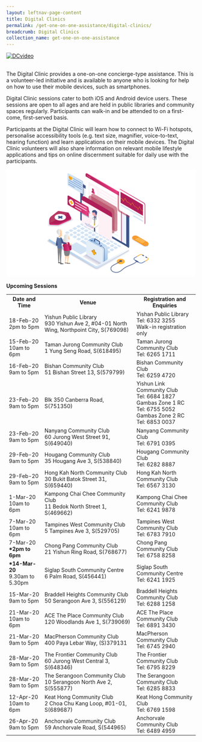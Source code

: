 ```yaml
---
layout: leftnav-page-content
title: Digital Clinics
permalink: /get-one-on-one-assistance/digital-clinics/
breadcrumb: Digital Clinics
collection_name: get-one-on-one-assistance
---
```


[![DCvideo](https://img.youtube.com/vi/2p2-mMrdo6s/maxresdefault.jpg)](https://www.youtube.com/watch?v=2p2-mMrdo6s?autoplay=1)

<br>The Digital Clinic provides a one-on-one concierge-type assistance. This is a volunteer-led initiative and is available to anyone who is looking for help on how to use their mobile devices, such as smartphones. 

Digital Clinic sessions cater to both iOS and Android device users. These sessions are open to all ages and are held in public libraries and community spaces regularly. Participants can walk-in and be attended to on a first-come, first-served basis. 

Participants at the Digital Clinic will learn how to connect to Wi-Fi hotspots, personalise accessibility tools (e.g. text size, magnifier, voice-to-text, hearing function) and learn applications on their mobile devices. The Digital Clinic volunteers will also share information on relevant mobile lifestyle applications and tips on online discernment suitable for daily use with the participants.<br>

![graphic](/images/home-page/digital-clinics-graphic.png) <br>

**Upcoming Sessions**
<br>

<table>
  <tr><th><b>Date and Time</b></th>
  <th><b>Venue</b></th>
  <th><b>Registration and Enquiries</b></th></tr>
<tr>  
  <td>18-Feb-20<br>2pm to 5pm</td>
  <td>Yishun Public Library <br>930 Yishun Ave 2, #04-01 North Wing, Northpoint City, S(769098)</td>
  <td>Yishan Public Library<br>Tel: 6332 3255 <br>Walk-in registration only</td>
  </tr>
<tr>  
  <td>15-Feb-20<br>10am to 6pm</td>
  <td>Taman Jurong Community Club <br>1 Yung Seng Road, S(618495)</td>
  <td>Taman Jurong Community Club <br>Tel: 6265 1711</td>
  </tr>
<tr>  
  <td>16-Feb-20<br>9am to 5pm</td>
  <td>Bishan Community Club <br>51 Bishan Street 13, S(579799)</td>
  <td>Bishan Community Club <br>Tel: 6259 4720</td>
  </tr>
<tr>  
  <td>23-Feb-20<br>9am to 5pm</td>
  <td>Blk 350 Canberra Road, S(751350)</td>
  <td>Yishun Link Community Club<br>Tel: 6684 1827<br>
  Gambas Zone 1 RC<br>Tel: 6755 5052<br>
  Gambas Zone 2 RC<br>Tel: 6853 0037</td>
  </tr>
<tr>  
  <td>23-Feb-20<br>9am to 5pm</td>
  <td>Nanyang Community Club <br>60 Jurong West Street 91, S(649040)</td>
  <td>Nanyang Community Club<br>Tel: 6791 0395</td>
  </tr>
<tr>  
  <td>29-Feb-20<br>9am to 5pm</td>
  <td>Hougang Community Club <br>35 Hougang Ave 3, S(538840)</td>
  <td>Hougang Community Club<br>Tel: 6282 8887</td>
  </tr>
<tr>  
  <td>29-Feb-20<br>9am to 5pm</td>
  <td>Hong Kah North Community Club <br>30 Bukit Batok Street 31, S(659440)</td>
  <td>Hong Kah North Community Club<br>Tel: 6567 3130</td>
  </tr>
<tr>  
  <td>1-Mar-20<br>10am to 6pm</td>
  <td>Kampong Chai Chee Community Club <br>11 Bedok North Street 1, S(469662)</td>
  <td>Kampong Chai Chee Community Club<br>Tel: 6241 9878</td>
  </tr>
<tr>  
  <td>7-Mar-20<br>10am to 6pm</td>
  <td>Tampines West Community Club <br>5 Tampines Ave 3, S(529705)</td>
  <td>Tampines West Community Club<br>Tel: 6783 7910</td>
  </tr>
<tr>  
  <td>7-Mar-20<br><b>*2pm to 6pm</b></td>
  <td>Chong Pang Community Club <br>21 Yishun Ring Road, S(768677)</td>
  <td>Chong Pang Community Club<br>Tel: 6758 8258</td>
  </tr>
<tr>  
  <td><b>*14-Mar-20</b><br>9.30am to 5.30pm</td>
  <td>Siglap South Community Centre <br>6 Palm Road, S(456441)</td>
  <td>Siglap South Community Centre <br>Tel: 6241 1925</td>
  </tr>
<tr>  
  <td>15-Mar-20<br>9am to 5pm</td>
  <td>Braddell Heights Community Club <br>50 Serangoon Ave 3, S(556129)</td>
  <td>Braddell Heights Community Club<br>Tel: 6288 1258</td>
  </tr>
<tr>  
  <td>21-Mar-20<br>10am to 6pm</td>
  <td>ACE The Place Community Club <br>120 Woodlands Ave 1, S(739069)</td>
  <td>ACE The Place Community Club<br>Tel: 6891 3430</td>
  </tr>
<tr>  
  <td>21-Mar-20<br>9am to 5pm</td>
  <td>MacPherson Community Club <br>400 Paya Lebar Way, (S)379131</td>
  <td>MacPherson Community Club<br>Tel: 6745 2940</td>
  </tr>
<tr>  
  <td>28-Mar-20<br>9am to 5pm</td>
  <td>The Frontier Community Club <br>60 Jurong West Central 3, S(648346)</td>
  <td>The Frontier Community Club<br>Tel: 6795 8229</td>
  </tr>
<tr>  
  <td>28-Mar-20<br>9am to 5pm</td>
  <td>The Serangoon Community Club <br>10 Serangoon North Ave 2, S(555877)</td>
  <td>The Serangoon Community Club<br>Tel: 6285 8833</td>
  </tr>
  <tr>  
<td>12-Apr-20<br>10am to 6pm</td>
  <td>Keat Hong Community Club <br>2 Choa Chu Kang Loop, #01-01, S(689687)</td>
  <td>Keat Hong Community Club<br>Tel: 6769 1598</td>
  </tr> 
<td>26-Apr-20<br>9am to 5pm</td>
  <td>Anchorvale Community Club <br>59 Anchorvale Road, S(544965)</td>
  <td>Anchorvale Community Club<br>Tel: 6489 4959</td>
  </tr> 
</table>







